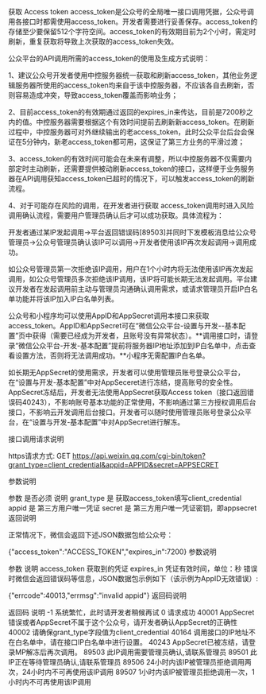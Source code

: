 获取 Access token
access_token是公众号的全局唯一接口调用凭据，公众号调用各接口时都需使用access_token。开发者需要进行妥善保存。access_token的存储至少要保留512个字符空间。access_token的有效期目前为2个小时，需定时刷新，重复获取将导致上次获取的access_token失效。

公众平台的API调用所需的access_token的使用及生成方式说明：

1、建议公众号开发者使用中控服务器统一获取和刷新access_token，其他业务逻辑服务器所使用的access_token均来自于该中控服务器，不应该各自去刷新，否则容易造成冲突，导致access_token覆盖而影响业务；

2、目前access_token的有效期通过返回的expires_in来传达，目前是7200秒之内的值。中控服务器需要根据这个有效时间提前去刷新新access_token。在刷新过程中，中控服务器可对外继续输出的老access_token，此时公众平台后台会保证在5分钟内，新老access_token都可用，这保证了第三方业务的平滑过渡；

3、access_token的有效时间可能会在未来有调整，所以中控服务器不仅需要内部定时主动刷新，还需要提供被动刷新access_token的接口，这样便于业务服务器在API调用获知access_token已超时的情况下，可以触发access_token的刷新流程。

4、对于可能存在风险的调用，在开发者进行获取 access_token调用时进入风险调用确认流程，需要用户管理员确认后才可以成功获取。具体流程为：

开发者通过某IP发起调用->平台返回错误码[89503]并同时下发模板消息给公众号管理员->公众号管理员确认该IP可以调用->开发者使用该IP再次发起调用->调用成功。

如公众号管理员第一次拒绝该IP调用，用户在1个小时内将无法使用该IP再次发起调用，如公众号管理员多次拒绝该IP调用，该IP将可能长期无法发起调用。平台建议开发者在发起调用前主动与管理员沟通确认调用需求，或请求管理员开启IP白名单功能并将该IP加入IP白名单列表。

公众号和小程序均可以使用AppID和AppSecret调用本接口来获取access_token。AppID和AppSecret可在“微信公众平台-设置与开发--基本配置”页中获得（需要已经成为开发者，且账号没有异常状态）。**调用接口时，请登录“微信公众平台-开发-基本配置”提前将服务器IP地址添加到IP白名单中，点击查看设置方法，否则将无法调用成功。**小程序无需配置IP白名单。

如长期无AppSecret的使用需求，开发者可以使用管理员账号登录公众平台，在“设置与开发-基本配置”中对AppSeceret进行冻结，提高账号的安全性。AppSecret冻结后，开发者无法使用AppSecret获取Access token（接口返回错误码40243），不影响账号基本功能的正常使用，不影响通过第三方授权调用后台接口，不影响云开发调用后台接口。开发者可以随时使用管理员账号登录公众平台，在“设置与开发-基本配置”中对AppSecret进行解冻。

接口调用请求说明

https请求方式: GET https://api.weixin.qq.com/cgi-bin/token?grant_type=client_credential&appid=APPID&secret=APPSECRET

参数说明

参数	是否必须	说明
grant_type	是	获取access_token填写client_credential
appid	是	第三方用户唯一凭证
secret	是	第三方用户唯一凭证密钥，即appsecret
返回说明

正常情况下，微信会返回下述JSON数据包给公众号：

{"access_token":"ACCESS_TOKEN","expires_in":7200}
参数说明

参数	说明
access_token	获取到的凭证
expires_in	凭证有效时间，单位：秒
错误时微信会返回错误码等信息，JSON数据包示例如下（该示例为AppID无效错误）:

{"errcode":40013,"errmsg":"invalid appid"}
返回码说明

返回码	说明
-1	系统繁忙，此时请开发者稍候再试
0	请求成功
40001	AppSecret错误或者AppSecret不属于这个公众号，请开发者确认AppSecret的正确性
40002	请确保grant_type字段值为client_credential
40164	调用接口的IP地址不在白名单中，请在接口IP白名单中进行设置。
40243	AppSecret已被冻结，请登录MP解冻后再次调用。
89503	此IP调用需要管理员确认,请联系管理员
89501	此IP正在等待管理员确认,请联系管理员
89506	24小时内该IP被管理员拒绝调用两次，24小时内不可再使用该IP调用
89507	1小时内该IP被管理员拒绝调用一次，1小时内不可再使用该IP调用